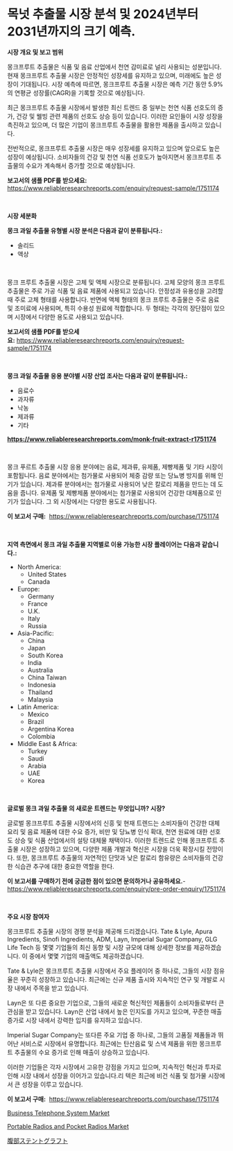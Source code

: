 <p><h1>목넛 추출물 시장 분석 및 2024년부터 2031년까지의 크기 예측.</h1></p><p><strong>시장 개요 및 보고 범위</strong></p>
<p><p>몽크프루트 추출물은 식품 및 음료 산업에서 천연 감미료로 널리 사용되는 성분입니다. 현재 몽크프루트 추출물 시장은 안정적인 성장세를 유지하고 있으며, 미래에도 높은 성장이 기대됩니다. 시장 예측에 따르면, 몽크프루트 추출물 시장은 예측 기간 동안 5.9%의 연평균 성장률(CAGR)을 기록할 것으로 예상됩니다.</p><p>최근 몽크프루트 추출물 시장에서 발생한 최신 트렌드 중 일부는 천연 식품 선호도의 증가, 건강 및 웰빙 관련 제품의 선호도 상승 등이 있습니다. 이러한 요인들이 시장 성장을 촉진하고 있으며, 더 많은 기업이 몽크프루트 추출물을 활용한 제품을 출시하고 있습니다.</p><p>전반적으로, 몽크프루트 추출물 시장은 매우 성장세를 유지하고 있으며 앞으로도 높은 성장이 예상됩니다. 소비자들의 건강 및 천연 식품 선호도가 높아지면서 몽크프루트 추출물의 수요가 계속해서 증가할 것으로 예상됩니다.</p></p>
<p><strong>보고서의 샘플 PDF를 받으세요:</strong> <a href="https://www.reliableresearchreports.com/enquiry/request-sample/1751174">https://www.reliableresearchreports.com/enquiry/request-sample/1751174</a></p>
<p>&nbsp;</p>
<p><strong>시장 세분화</strong></p>
<p><strong>몽크 과일 추출물 유형별 시장 분석은 다음과 같이 분류됩니다.:</strong></p>
<p><ul><li>솔리드</li><li>액상</li></ul></p>
<p>&nbsp;</p>
<p><p>몽크 프루트 추출물 시장은 고체 및 액체 시장으로 분류됩니다. 고체 모양의 몽크 프루트 추출물은 주로 가공 식품 및 음료 제품에 사용되고 있습니다. 안정성과 유용성을 고려할 때 주로 고체 형태를 사용합니다. 반면에 액체 형태의 몽크 프루트 추출물은 주로 음료 및 조미료에 사용되며, 특히 수용성 원료에 적합합니다. 두 형태는 각각의 장단점이 있으며 시장에서 다양한 용도로 사용되고 있습니다.</p></p>
<p><strong>보고서의 샘플 PDF를 받으세요:</strong>&nbsp;<a href="https://www.reliableresearchreports.com/enquiry/request-sample/1751174">https://www.reliableresearchreports.com/enquiry/request-sample/1751174</a></p>
<p>&nbsp;</p>
<p><strong> 몽크 과일 추출물 응용 분야별 시장 산업 조사는 다음과 같이 분류됩니다.:</strong></p>
<p><ul><li>음료수</li><li>과자류</li><li>낙농</li><li>제과류</li><li>기타</li></ul></p>
<p><strong><a href="https://www.reliableresearchreports.com/monk-fruit-extract-r1751174">https://www.reliableresearchreports.com/monk-fruit-extract-r1751174</a></strong></p>
<p>&nbsp;</p>
<p><p>몽크 푸르트 추출물 시장 응용 분야에는 음료, 제과류, 유제품, 제빵제품 및 기타 시장이 포함됩니다. 음료 분야에서는 첨가물로 사용되어 체중 감량 또는 당뇨병 방지를 위해 인기가 있습니다. 제과류 분야에서는 첨가물로 사용되어 낮은 칼로리 제품을 만드는 데 도움을 줍니다. 유제품 및 제빵제품 분야에서는 첨가물로 사용되어 건강한 대체품으로 인기가 있습니다. 그 외 시장에서는 다양한 용도로 사용됩니다.</p></p>
<p><strong>이 보고서 구매:</strong>&nbsp; <a href="https://www.reliableresearchreports.com/purchase/1751174">https://www.reliableresearchreports.com/purchase/1751174</a></p>
<p>&nbsp;</p>
<p><strong>지역 측면에서 몽크 과일 추출물 지역별로 이용 가능한 시장 플레이어는 다음과 같습니다.:</strong></p>
<p><ul>
    <li>
        North America:
        <ul>
            <li>United States</li>
            <li>Canada</li>
        </ul>
    </li>
    <li>
        Europe:
        <ul>
            <li>Germany</li>
            <li>France</li>
            <li>U.K.</li>
            <li>Italy</li>
            <li>Russia</li>
        </ul>
    </li>
    <li>
        Asia-Pacific:
        <ul>
            <li>China</li>
            <li>Japan</li>
            <li>South Korea</li>
            <li>India</li>
            <li>Australia</li>
            <li>China Taiwan</li>
            <li>Indonesia</li>
            <li>Thailand</li>
            <li>Malaysia</li>
        </ul>
    </li>
    <li>
        Latin America:
        <ul>
            <li>Mexico</li>
            <li>Brazil</li>
            <li>Argentina Korea</li>
            <li>Colombia</li>
        </ul>
    </li>
    <li>
        Middle East & Africa:
        <ul>
            <li>Turkey</li>
            <li>Saudi</li>
            <li>Arabia</li>
            <li>UAE</li>
            <li>Korea</li>
        </ul>
    </li>
    </ul></p>
<p>&nbsp;</p>
<p><strong>글로벌 몽크 과일 추출물 의 새로운 트렌드는 무엇입니까? 시장?</strong></p>
<p><p>글로벌 몽크프루트 추출물 시장에서의 신흥 및 현재 트렌드는 소비자들이 건강한 대체 요리 및 음료 제품에 대한 수요 증가, 비만 및 당뇨병 인식 확대, 천연 원료에 대한 선호도 상승 및 식품 산업에서의 설탕 대체물 채택이다. 이러한 트렌드로 인해 몽크프루트 추출물 시장은 성장하고 있으며, 다양한 제품 개발과 혁신은 시장을 더욱 확장시킬 전망이다. 또한, 몽크프루트 추출물의 자연적인 단맛과 낮은 칼로리 함유량은 소비자들의 건강한 식습관 추구에 대한 중요한 역할을 한다.</p></p>
<p><strong>이 보고서를 구매하기 전에 궁금한 점이 있으면 문의하거나 공유하세요.</strong>- <a href="https://www.reliableresearchreports.com/enquiry/pre-order-enquiry/1751174">https://www.reliableresearchreports.com/enquiry/pre-order-enquiry/1751174</a></p>
<p>&nbsp;</p>
<p><strong>주요 시장 참여자</strong></p>
<p><p>몽크프루트 추출물 시장의 경쟁 분석을 제공해 드리겠습니다. Tate & Lyle, Apura Ingredients, Sinofi Ingredients, ADM, Layn, Imperial Sugar Company, GLG Life Tech 등 몇몇 기업들의 최신 동향 및 시장 규모에 대해 상세한 정보를 제공하겠습니다. 이 중에서 몇몇 기업의 매출액도 제공하겠습니다.</p><p>Tate & Lyle은 몽크프루트 추출물 시장에서 주요 플레이어 중 하나로, 그들의 시장 점유율은 꾸준히 성장하고 있습니다. 최근에는 신규 제품 출시와 지속적인 연구 및 개발로 시장 내에서 주목을 받고 있습니다.</p><p>Layn은 또 다른 중요한 기업으로, 그들의 새로운 혁신적인 제품들이 소비자들로부터 큰 관심을 받고 있습니다. Layn은 산업 내에서 높은 인지도를 가지고 있으며, 꾸준한 매출 증가로 시장 내에서 강력한 입지를 유지하고 있습니다.</p><p>Imperial Sugar Company는 또다른 주요 기업 중 하나로, 그들의 고품질 제품들과 뛰어난 서비스로 시장에서 유명합니다. 최근에는 탄산음료 및 스낵 제품을 위한 몽크프루트 추출물의 수요 증가로 인해 매출이 상승하고 있습니다.</p><p>이러한 기업들은 각자 시장에서 고유한 강점을 가지고 있으며, 지속적인 혁신과 투자로 인해 시장 내에서 성장을 이어가고 있습니다.리 텍은 최근에 비건 식품 및 첨가물 시장에서 큰 성장을 이루고 있습니다.</p></p>
<p><strong>이 보고서 구매:</strong>&nbsp;&nbsp;<a href="https://www.reliableresearchreports.com/purchase/1751174">https://www.reliableresearchreports.com/purchase/1751174</a></p>
<p><p><a href="https://github.com/okotobwrhuteie/Market-Research-Report-List-2/blob/main/business-telephone-system-market.md">Business Telephone System Market</a></p><p><a href="https://pretty-mail-caf.notion.site/Portable-Radios-and-Pocket-Radios-Market-Comprehensive-Assessment-by-Type-Application-and-Geograp-950c088809c44df89c607b7b947ffbc9">Portable Radios and Pocket Radios Market</a></p><p><a href="https://github.com/SarahFahey88/Market-Research-Report-List-1/blob/main/924261825350.md">腹部ステントグラフト</a></p></p>